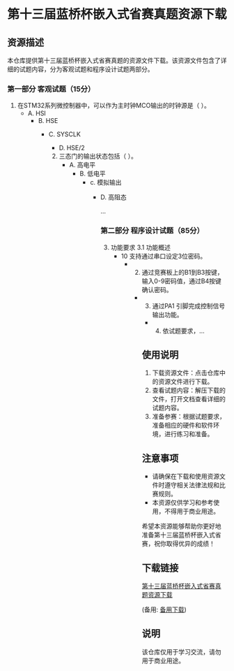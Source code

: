 # 第十三届蓝桥杯嵌入式省赛真题资源下载

## 资源描述

本仓库提供第十三届蓝桥杯嵌入式省赛真题的资源文件下载。该资源文件包含了详细的试题内容，分为客观试题和程序设计试题两部分。

### 第一部分 客观试题（15分）

1. 在STM32系列微控制器中，可以作为主时钟MCO输出的时钟源是（   ）。
   - A. HSI
      - B. HSE
         - C. SYSCLK
            - D. HSE/2

            2. 三态门的输出状态包括（   ）。
               - A. 高电平
                  - B. 低电平
                     - c. 模拟输出
                        - D. 高阻态

                           ...

                           ### 第二部分 程序设计试题（85分）

                           3. 功能要求
                              3.1 功能概述
                                 - 10 支持通过串口设定3位密码。
                                    - 2) 通过竞赛板上的B1到B3按键，输入0-9密码值，通过B4按键确认密码。
                                       - 3) 通过PA1 引脚完成控制信号输出功能。
                                          - 4) 依试题要求，...

                                          ## 使用说明

                                          1. 下载资源文件：点击仓库中的资源文件进行下载。
                                          2. 查看试题内容：解压下载的文件，打开文档查看详细的试题内容。
                                          3. 准备参赛：根据试题要求，准备相应的硬件和软件环境，进行练习和准备。

                                          ## 注意事项

                                          - 请确保在下载和使用资源文件时遵守相关法律法规和比赛规则。
                                          - 本资源仅供学习和参考使用，不得用于商业用途。

                                          希望本资源能够帮助你更好地准备第十三届蓝桥杯嵌入式省赛，祝你取得优异的成绩！

                                          ## 下载链接
                                          [第十三届蓝桥杯嵌入式省赛真题资源下载](https://pan.quark.cn/s/08e96658cc83) 

                                          (备用: [备用下载](https://pan.baidu.com/s/1nEdwAwOeQuvonwpvW-_nLw?pwd=1234))

                                          ## 说明

                                          该仓库仅用于学习交流，请勿用于商业用途。
